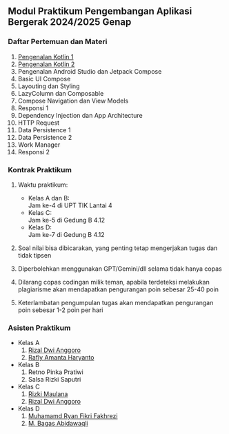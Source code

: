 ## Modul Praktikum Pengembangan Aplikasi Bergerak 2024/2025 Genap

### Daftar Pertemuan dan Materi

1. [Pengenalan Kotlin 1](./week-01/materi.md)
2. [Pengenalan Kotlin 2](./week-02/materi.md)
3. Pengenalan Android Studio dan Jetpack Compose
4. Basic UI Compose
5. Layouting dan Styling
6. LazyColumn dan Composable
7. Compose Navigation dan View Models
8. Responsi 1
9. Dependency Injection dan App Architecture
10. HTTP Request
11. Data Persistence 1
12. Data Persistence 2
13. Work Manager
14. Responsi 2

### Kontrak Praktikum

1. Waktu praktikum:

   - Kelas A dan B: <br>
     Jam ke-4 di UPT TIK Lantai 4
   - Kelas C: <br>
     Jam ke-5 di Gedung B 4.12
   - Kelas D: <br>
     Jam ke-7 di Gedung B 4.12

2. Soal nilai bisa dibicarakan, yang penting tetap mengerjakan tugas dan tidak tipsen
3. Diperbolehkan menggunakan GPT/Gemini/dll selama tidak hanya copas
4. Dilarang copas codingan milik teman, apabila terdeteksi melakukan plagiarisme akan mendapatkan pengurangan poin sebesar 25-40 poin
5. Keterlambatan pengumpulan tugas akan mendapatkan pengurangan poin sebesar 1-2 poin per hari

### Asisten Praktikum

- Kelas A
  1. [Rizal Dwi Anggoro](https://github.com/rizalanggoro)
  2. [Rafly Amanta Haryanto](https://github.com/raflyamanta)
- Kelas B
  1. Retno Pinka Pratiwi
  2. Salsa Rizki Saputri
- Kelas C
  1. [Rizki Maulana](https://github.com/rizkimaulana32)
  2. [Rizal Dwi Anggoro](https://github.com/rizalanggoro)
- Kelas D
  1. [Muhamamd Ryan Fikri Fakhrezi](https://github.com/yanfiq)
  2. [M. Bagas Abidawaqli](https://github.com/abqli484)
